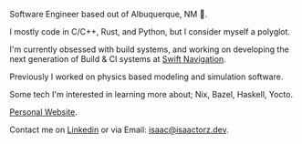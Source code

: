 Software Engineer based out of Albuquerque, NM :cactus:.

I mostly code in C/C++, Rust, and Python, but I consider myself a polyglot.

I'm currently obsessed with build systems, and working on developing the next generation of Build & CI systems at [Swift Navigation](https://www.swiftnav.com).

Previously I worked on physics based modeling and simulation software.

Some tech I'm interested in learning more about; Nix, Bazel, Haskell, Yocto.

[Personal Website](https://isaactorz.dev).

Contact me on [Linkedin](https://www.linkedin.com/in/isaactorz505) or via Email: isaac@isaactorz.dev.

<!---
isaactorz/isaactorz is a ✨ special ✨ repository because its `README.md` (this file) appears on your GitHub profile.
You can click the Preview link to take a look at your changes.
--->

